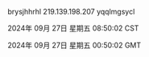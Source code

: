 brysjhhrhl 219.139.198.207 yqqlmgsycl

2024年 09月 27日 星期五 08:50:02 CST

2024年 09月 27日 星期五 00:50:02 GMT
